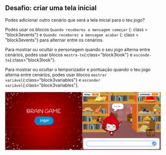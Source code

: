 ## Desafio: criar uma tela inicial

Podes adicionar outro cenário que será a tela inicial para o teu jogo?

Podes usar os blocos `Quando receberes a mensagem começar` {: class = "block3events"} e `Quando receberes a mensagem acabar` {: class = "block3events"} para alternar entre os cenários.

Para mostrar ou ocultar o personagem quando o seu jogo alterna entre cenários, podes usar blocos `mostra-te`{:class="block3look"} e `esconde-te`{:class="block3look"}.

Para mostrar ou ocultar o temporizador e pontuaçāo quando o teu jogo alterna entre cenários, podes usar blocos `mostrar variável`{:class="block3variables"} e `esconder variável`{:class="block3variables"}.

![Ecrã inicial](images/brain-startscreen.png)